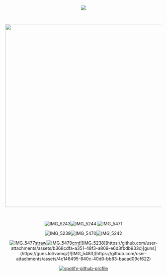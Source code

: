 <div align="center">
<img src="https://komarev.com/ghpvc/?username=vamqz&color=000000&style=plastic&label=ㅤstalkers&base=0">




   
⠀⠀⠀⠀





<img width="590" src="https://github.com/user-attachments/assets/81078591-a091-4f4e-bb4f-c37c0edb5722"/>


⠀⠀⠀⠀⠀⠀⠀


![IMG_5243](https://github.com/user-attachments/assets/a2ea4152-707d-4701-904a-655ac0973e27)![IMG_5244](https://github.com/user-attachments/assets/304dd51e-c4a8-46a6-9fe5-0cb07b8f9684)
![IMG_5471](https://github.com/user-attachments/assets/01b5ac6c-2152-4685-890b-529b24e0fceb)



![IMG_5239](https://github.com/user-attachments/assets/db74dfde-928c-468a-9685-799aa49586bb)![IMG_5470](https://github.com/user-attachments/assets/07ec6cf8-127d-4f77-b83e-b21ad74511b6)![IMG_5242](https://github.com/user-attachments/assets/b7e5ef36-b7f7-4de7-ac68-6581858c9ddd)




![IMG_5477](https://github.com/user-attachments/assets/c0d3abf8-994c-4f77-a367-b63448ab135b)[straw](https://kira4.straw.page)![IMG_5479](https://github.com/user-attachments/assets/0e0b4e5a-d274-4aa8-8dc3-e42500c2f87b)[crrd](https://adm1rree.carrd.co/?)![IMG_5238](https://github.com/user-attachments/assets/b368cdfa-a351-48f3-a809-e6d3fbdb933c)[guns](https://guns.lol/vamqz)![IMG_5483](https://github.com/user-attachments/assets/4c146495-840c-40d0-bb83-bacad09cf622)




[![spotify-github-profile](https://spotify-github-profile.kittinanx.com/api/view?uid=31p7k4lkdecbilvh5rthmgvkujm4&cover_image=true&theme=novatorem&show_offline=true&background_color=801a1f&interchange=true&bar_color_cover=false&bar_color=801a1f)](https://spotify-github-profile.kittinanx.com/api/view?uid=31p7k4lkdecbilvh5rthmgvkujm4&redirect=true)
